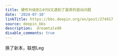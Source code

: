 ```yaml
---
title: 硬件升级到14代U又遇到了蛋疼的驱动问题
date: '2024-07-10'
linkTitle: https://bbs.deepin.org/en/post/274917
source: deepin_bbs
description:  dreamtale90 
disable_comments: true
---
```

换了新本，联想Leg
